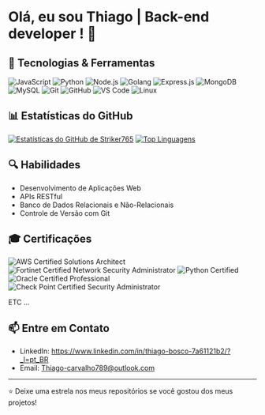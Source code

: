 # Olá, eu sou Thiago | Back-end developer ! 👋

## 🔧 Tecnologias & Ferramentas

![JavaScript](https://img.shields.io/badge/-JavaScript-F7DF1E?style=flat-square&logo=javascript&logoColor=black)
![Python](https://img.shields.io/badge/-Python-3776AB?style=flat-square&logo=python&logoColor=white)
![Node.js](https://img.shields.io/badge/-Node.js-339933?style=flat-square&logo=node.js&logoColor=white)
![Golang](https://img.shields.io/badge/-Golang-61DAFB?style=flat-square&logo=Golang&logoColor=white)
![Express.js](https://img.shields.io/badge/-Express.js-000000?style=flat-square&logo=express&logoColor=white)
![MongoDB](https://img.shields.io/badge/-MongoDB-47A248?style=flat-square&logo=mongodb&logoColor=white)
![MySQL](https://img.shields.io/badge/-MySQL-4479A1?style=flat-square&logo=mysql&logoColor=white)
![Git](https://img.shields.io/badge/-Git-F05032?style=flat-square&logo=git&logoColor=white)
![GitHub](https://img.shields.io/badge/-GitHub-181717?style=flat-square&logo=github&logoColor=white)
![VS Code](https://img.shields.io/badge/-VS%20Code-007ACC?style=flat-square&logo=visual-studio-code&logoColor=white)
![Linux](https://img.shields.io/badge/-Linux-FCC624?style=flat-square&logo=linux&logoColor=black)




## 📊 Estatísticas do GitHub

[![Estatísticas do GitHub de Striker765](https://github-readme-stats.vercel.app/api?username=Thiago-Bosco&show_icons=true&theme=algolia)](https://github.com/striker765)
[![Top Linguagens](https://github-readme-stats.vercel.app/api/top-langs/?username=Thiago-Bosco&layout=compact&theme=algolia)](https://github.com/striker765)

## 🔍 Habilidades

- Desenvolvimento de Aplicações Web
- APIs RESTful
- Banco de Dados Relacionais e Não-Relacionais
- Controle de Versão com Git

## 🎓 Certificações

![AWS Certified Solutions Architect](https://img.shields.io/badge/AWS-Certified_Solutions_Architect-yellow?style=flat-square&logo=amazon-aws&logoColor=white)
![Fortinet Certified Network Security Administrator](https://img.shields.io/badge/Fortinet-Certified_Network_Security_Administrator-red?style=flat-square&logo=fortinet&logoColor=white)
![Python Certified](https://img.shields.io/badge/Python-Certified-blue?style=flat-square&logo=python&logoColor=white)
![Oracle Certified Professional](https://img.shields.io/badge/Oracle-Certified_Professional-orange?style=flat-square&logo=oracle&logoColor=white)
![Check Point Certified Security Administrator](https://img.shields.io/badge/Check_Point-Certified_Security_Administrator-blueviolet?style=flat-square&logo=check-point&logoColor=white)

ETC ...



## 📫 Entre em Contato

- LinkedIn: https://www.linkedin.com/in/thiago-bosco-7a61121b2/?_l=pt_BR
- Email: Thiago-carvalho789@outlook.com

---

⭐️ Deixe uma estrela nos meus repositórios se você gostou dos meus projetos!
